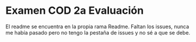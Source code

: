 # Examen COD 2a Evaluación 
El readme se encuentra en la propia rama Readme.
Faltan los issues, nunca me había pasado pero no tengo la pestaña de issues y no sé a que se debe.
